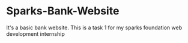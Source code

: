 # Sparks-Bank-Website
It's a basic bank website. This is a task 1 for my sparks foundation web development internship 
